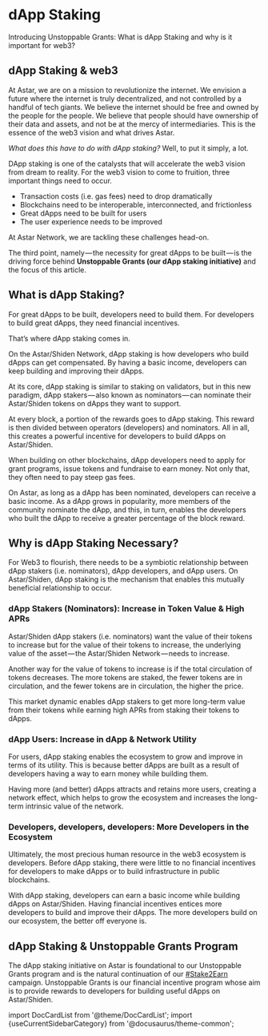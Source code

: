 # dApp Staking

Introducing Unstoppable Grants: What is dApp Staking and why is it important for web3?

## dApp Staking & web3

At Astar, we are on a mission to revolutionize the internet. We envision a future where the internet is truly decentralized, and not controlled by a handful of tech giants. We believe the internet should be free and owned by the people for the people. We believe that people should have ownership of their data and assets, and not be at the mercy of intermediaries. This is the essence of the web3 vision and what drives Astar.

*What does this have to do with dApp staking?* Well, to put it simply, a lot.

DApp staking is one of the catalysts that will accelerate the web3 vision from dream to reality. For the web3 vision to come to fruition, three important things need to occur.

- Transaction costs (i.e. gas fees) need to drop dramatically
- Blockchains need to be interoperable, interconnected, and frictionless
- Great dApps need to be built for users
- The user experience needs to be improved

At Astar Network, we are tackling these challenges head-on.

The third point, namely — the necessity for great dApps to be built — is the driving force behind **Unstoppable Grants (our dApp staking initiative)** and the focus of this article.

## What is dApp Staking?

For great dApps to be built, developers need to build them. For developers to build great dApps, they need financial incentives.

That’s where dApp staking comes in.

On the Astar/Shiden Network, dApp staking is how developers who build dApps can get compensated. By having a basic income, developers can keep building and improving their dApps.

At its core, dApp staking is similar to staking on validators, but in this new paradigm, dApp stakers — also known as nominators — can nominate their Astar/Shiden tokens on dApps they want to support.

At every block, a portion of the rewards goes to dApp staking. This reward is then divided between operators (developers) and nominators. All in all, this creates a powerful incentive for developers to build dApps on Astar/Shiden.

When building on other blockchains, dApp developers need to apply for grant programs, issue tokens and fundraise to earn money. Not only that, they often need to pay steep gas fees.

On Astar, as long as a dApp has been nominated, developers can receive a basic income. As a dApp grows in popularity, more members of the community nominate the dApp, and this, in turn, enables the developers who built the dApp to receive a greater percentage of the block reward.

## Why is dApp Staking Necessary?

For Web3 to flourish, there needs to be a symbiotic relationship between dApp stakers (i.e. nominators), dApp developers, and dApp users. On Astar/Shiden, dApp staking is the mechanism that enables this mutually beneficial relationship to occur.

### dApp Stakers (Nominators): Increase in Token Value & High APRs

Astar/Shiden dApp stakers (i.e. nominators) want the value of their tokens to increase but for the value of their tokens to increase, the underlying value of the asset — the Astar/Shiden Network — needs to increase.

Another way for the value of tokens to increase is if the total circulation of tokens decreases. The more tokens are staked, the fewer tokens are in circulation, and the fewer tokens are in circulation, the higher the price.

This market dynamic enables dApp stakers to get more long-term value from their tokens while earning high APRs from staking their tokens to dApps.

### dApp Users: Increase in dApp & Network Utility

For users, dApp staking enables the ecosystem to grow and improve in terms of its utility. This is because better dApps are built as a result of developers having a way to earn money while building them.

Having more (and better) dApps attracts and retains more users, creating a network effect, which helps to grow the ecosystem and increases the long-term intrinsic value of the network.

### Developers, developers, developers: More Developers in the Ecosystem

Ultimately, the most precious human resource in the web3 ecosystem is developers. Before dApp staking, there were little to no financial incentives for developers to make dApps or to build infrastructure in public blockchains.

With dApp staking, developers can earn a basic income while building dApps on Astar/Shiden. Having financial incentives entices more developers to build and improve their dApps. The more developers build on our ecosystem, the better off everyone is.

## dApp Staking & Unstoppable Grants Program

The dApp staking initiative on Astar is foundational to our Unstoppable Grants program and is the natural continuation of our [#Stake2Earn](https://medium.com/astar-network/stake2earn-festival-411cb712a380) campaign. Unstoppable Grants is our financial incentive program whose aim is to provide rewards to developers for building useful dApps on Astar/Shiden.

import DocCardList from '@theme/DocCardList';
import {useCurrentSidebarCategory} from '@docusaurus/theme-common';

<DocCardList items={useCurrentSidebarCategory().items}/>
